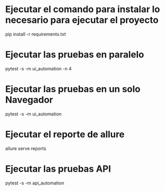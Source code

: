 # Ejecutar el comando para instalar lo necesario para ejecutar el proyecto
pip install -r requirements.txt

# Ejecutar las pruebas en paralelo
pytest -s -m ui_automation -n 4

# Ejecutar las pruebas en un solo Navegador
pytest -s -m ui_automation 

# Ejecutar el reporte de allure
allure serve reports

# Ejecutar las pruebas API
pytest -s -m api_automation 